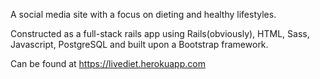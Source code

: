A social media site with a focus on dieting and healthy lifestyles.

Constructed as a full-stack rails app using Rails(obviously), HTML, Sass, Javascript, PostgreSQL and built upon a Bootstrap framework.

Can be found at https://livediet.herokuapp.com
